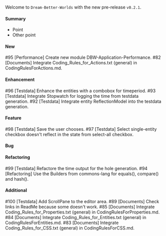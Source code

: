 Welcome to `Dream-Better-Worlds` with the new pre-release `v0.2.1`.



#### Summary
* Point
* Other point



#### New
#95 [Performance] Create new module DBW-Application-Performance.
#82 [Documents] Integrate Coding_Rules_for_Actions.txt (general) in CodingRulesForActions.md.



#### Enhancement
#96 [Testdata] Enhance the entities with a combobox for timeperiod.
#93 [Testdata] Integrate Stopwatch for logging the time from testdata generation.
#92 [Testdata] Integrate entity ReflectionModel into the testdata generation.



#### Feature
#98 [Testdata] Save the user chooses.
#97 [Testdata] Select single-entity checkbox doesn't reflect in the state from select-all checkbox.



#### Bug



#### Refactoring
#99 [Testdata] Refactore the time output for the hole generation.
#94 [Refactoring] Use the Builders from commons-lang for equals(), compare() and hash().



#### Additional



[//]: # (Issues which will be integrated in this release)
#100 [Testdata] Add ScrollPane to the editor area.
#89 [Documents] Check links in ReadMe because some doesn't work.
#85 [Documents] Integrate Coding_Rules_for_Properties.txt (general) in CodingRulesForProperties.md.
#84 [Documents] Integrate Coding_Rules_for_Entities.txt (general) in CodingRulesForEntities.md.
#83 [Documents] Integrate Coding_Rules_for_CSS.txt (general) in CodingRulesForCSS.md.

